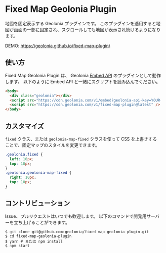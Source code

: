 # Fixed Map Geolonia Plugin

地図を固定表示する Geolonia プラグインです。
このプラグインを適用すると地図が画面の一部に固定され、スクロールしても地図が表示され続けるようになります。

DEMO: https://geolonia.github.io/fixed-map-plugin/

## 使い方

Fixed Map Geolonia Plugin は、 Geolonia [Embed API](https://docs.geolonia.com/embed-api/) のプラグインとして動作します。
以下のように Embed API と一緒にスクリプトを読み込んでください。

```html
<body>
  <div class="geolonia"></div>
  <script src="https://cdn.geolonia.com/v1/embed?geolonia-api-key=YOUR-API-KEY" />
  <script src="https://cdn.geolonia.com/v1/fixed-map-plugin@latest" />
</body>
```

## カスタマイズ

`fixed` クラス、または `geolonia-map-fixed` クラスを使って CSS を上書きすることで、固定マップのスタイルを変更できます。

```css
.geolonia.fixed {
  left: 10px;
  top: 10px;
}
.geolonia.geolonia-map-fixed {
  right: 10px;
  top: 10px;
}
```

## コントリビューション

Issue、プルリクエストはいつでも歓迎します。
以下のコマンドで開発用サーバーを立ち上げることができます。

```shell
$ git clone git@github.com:geolonia/fixed-map-geolonia-plugin.git
$ cd fixed-map-geolonia-plugin
$ yarn # または npm install
$ npm start
```
